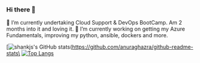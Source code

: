 ### Hi there 👋
🌱 I’m currently undertaking Cloud Support & DevOps BootCamp. Am 2 months into it and loving it.
🔭 I’m currently working on getting my Azure Fundamentals, improving my python, ansible, dockers and more.

[![shankjs's GitHub stats](https://github-readme-stats.vercel.app/api?username=shankjs&show_icons=true&theme=algolia)(https://github.com/anuraghazra/github-readme-stats\
[![Top Langs](https://github-readme-stats.vercel.app/api/top-langs/?username=shankjs&layout=compact&show_icons=true&theme=algolia)](https://github.com/anuraghazra/github-readme-stats)



<!--
**shankjs/shankjs** is a ✨ _special_ ✨ repository because its `README.md` (this file) appears on your GitHub profile.

Here are some ideas to get you started:

- 🔭 I’m currently working on ...
- 🌱 I’m currently learning ...
- 👯 I’m looking to collaborate on ...
- 🤔 I’m looking for help with ...
- 💬 Ask me about ...
- 📫 How to reach me: ...
- 😄 Pronouns: ...
- ⚡ Fun fact: ...
-->
